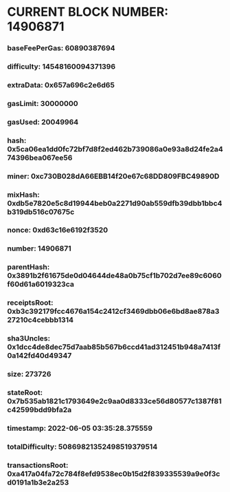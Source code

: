 # CURRENT BLOCK NUMBER: 14906871

### baseFeePerGas: 60890387694
### difficulty: 14548160094371396
### extraData: 0x657a696c2e6d65
### gasLimit: 30000000
### gasUsed: 20049964
### hash: 0x5ca06ea1dd0fc72bf7d8f2ed462b739086a0e93a8d24fe2a474396bea067ee56
### miner: 0xc730B028dA66EBB14f20e67c68DD809FBC49890D
### mixHash: 0xdb5e7820e5c8d19944beb0a2271d90ab559dfb39dbb1bbc4b319db516c07675c
### nonce: 0xd63c16e6192f3520
### number: 14906871
### parentHash: 0x3891b2f61675de0d04644de48a0b75cf1b702d7ee89c6060f60d61a6019323ca
### receiptsRoot: 0xb3c392179fcc4676a154c2412cf3469dbb06e6bd8ae878a327210c4cebbb1314
### sha3Uncles: 0x1dcc4de8dec75d7aab85b567b6ccd41ad312451b948a7413f0a142fd40d49347
### size: 273726
### stateRoot: 0x7b535ab1821c1793649e2c9aa0d8333ce56d80577c1387f81c42599bdd9bfa2a
### timestamp: 2022-06-05 03:35:28.375559
### totalDifficulty: 50869821352498519379514
### transactionsRoot: 0xa417a04fa72c784f8efd9538ec0b15d2f839335539a9e0f3cd0191a1b3e2a253
